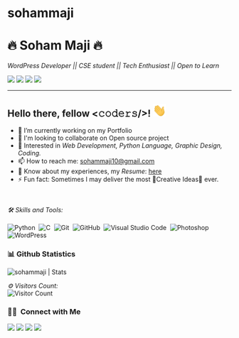 # sohammaji
# 🔥 Soham Maji 🔥
*WordPress Developer || CSE student || Tech Enthusiast || Open to Learn*

<p align="left">

<a href="mailto:sohammaji10@gmail.com" style="text-decoration:none">
  <img height="30" src = "https://img.shields.io/badge/gmail-c14438?&style=for-the-badge&logo=gmail&logoColor=white">
</a>
<a href="https://www.linkedin.com/in/soham-maji" style="text-decoration:none">
  <img height="30" src="https://img.shields.io/badge/linkedin-blue.svg?&style=for-the-badge&logo=linkedin&logoColor=white" />
</a>
<a href="https://github.com/sohammaji" style="text-decoration:none">
  <img height="30" src="https://img.shields.io/badge/Github-grey.svg?&style=for-the-badge&logo=Github&logoColor=white" />
</a>
<a href="https://www.instagram.com/soham_maji/" style="text-decoration:none">
  <img height="30" src = "https://img.shields.io/badge/Instagram-%23E4405F.svg?&style=for-the-badge&logo=Instagram&logoColor=white">
</a>
<br />
<hr />

<h2> Hello there, fellow <𝚌𝚘𝚍𝚎𝚛𝚜/>! 
<img src="https://raw.githubusercontent.com/ABSphreak/ABSphreak/master/gifs/Hi.gif" width="30px"></h2>

- 🔭 I’m currently working on my Portfolio
- 👯 I'm looking to collaborate on Open source project
- 💬 Interested in *Web Development, Python Language, Graphic Design, Coding.*
- 📫 How to reach me: <a href="mailto:sohammaji10@gmail.com">sohammaji10@gmail.com</a>
- 📄 Know about my experiences, my *Resume*: [here](<link here>)
- ⚡ Fun fact: Sometimes I may deliver the most 🌟Creative Ideas🌟 ever.
<br>

*🛠 Skills and Tools:* \
<br>
![Python](https://img.shields.io/badge/python-%2314354C.svg?style=for-the-badge&logo=python&logoColor=white)&nbsp;
![C](https://img.shields.io/badge/c-%2300599C.svg?style=for-the-badge&logo=c&logoColor=white)&nbsp;
![Git](https://img.shields.io/badge/git-%23F05033.svg?style=for-the-badge&logo=git&logoColor=white)&nbsp;
![GitHub](https://img.shields.io/badge/github-%23121011.svg?style=for-the-badge&logo=github&logoColor=white)&nbsp;
![Visual Studio Code](https://img.shields.io/badge/VisualStudioCode-0078d7.svg?style=for-the-badge&logo=visual-studio-code&logoColor=white)&nbsp;
![Photoshop](https://img.shields.io/badge/adobephotoshop-%2331A8FF.svg?style=for-the-badge&logo=adobephotoshop&logoColor=white)&nbsp;
![WordPress](https://img.shields.io/badge/WordPress-%23117AC9.svg?style=for-the-badge&logo=WordPress&logoColor=white)&nbsp;
&nbsp;
<br>

### 📊 Github Statistics
<p align="left"> <img src="https://github-readme-stats.vercel.app/api?username=sohammaji&show_icons=true&theme=algolia" alt="sohammaji | Stats" />
 
*⚙️ Visitors Count:*
<br>
![Visitor Count](https://profile-counter.glitch.me/{sohammaji}/count.svg)

### 🤝🏻 &nbsp;Connect with Me
<p>
  <a href="https://www.instagram.com/soham_maji/"><img  src="https://img.icons8.com/color/32/000000/instagram-new.png"/></a>
  <a href="https://www.linkedin.com/in/soham-maji"><img src="https://img.icons8.com/color/32/000000/linkedin.png"/></a>
  <a href="mailto:sohammaji10@gmail.com"><img src="https://img.icons8.com/color/32/000000/gmail.png"/></a>
  <a href="https://github.com/sohammaji"><img src="https://img.icons8.com/fluent/32/000000/github.png"/></a>
</p>
